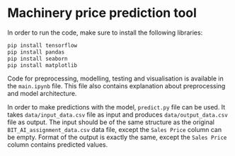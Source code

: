 # Machinery price prediction tool

In order to run the code, make sure to install the following libraries: 
```bash
pip install tensorflow
pip install pandas
pip install seaborn
pip install matplotlib
```

Code for preprocessing, modelling, testing and visualisation is available in the `main.ipynb` file. This file also contains explanation about preprocessing and model architecture.

In order to make predictions with the model, `predict.py` file can be used. It takes `data/input_data.csv` file as input and produces `data/output_data.csv` file as output. The input should be of the same structure as the original `BIT_AI_assignment_data.csv` data file, except the `Sales Price` column can be empty. Format of the output is exactly the same, except the `Sales Price` column contains predicted values.